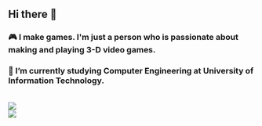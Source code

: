 ## Hi there 👋

### 🎮 I make games. I'm just a person who is passionate about making and playing 3-D video games.

### 🌱 I’m currently studying Computer Engineering at University of Information Technology.

<br>

<a href="https://github.com/anuraghazra/github-readme-stats">
  <img src="https://github-readme-stats.vercel.app/api?username=hohaicongthuan&show_icons=true&count_private=true&theme=algolia&bg_color=30,084d08,065e5b"/>
</a>

<br>

<a href="https://github.com/anuraghazra/github-readme-stats">
  <img src="https://github-readme-stats.vercel.app/api/top-langs/?username=hohaicongthuan&layout=compact&langs_count=10&theme=algolia&bg_color=30,084d08,065e5b"/>
</a>

<!--
**hohaicongthuan/hohaicongthuan** is a ✨ _special_ ✨ repository because its `README.md` (this file) appears on your GitHub profile.
299429
Here are some ideas to get you started:

- 🔭 I’m currently working on ...
- 🌱 I’m currently learning ...
- 👯 I’m looking to collaborate on ...
- 🤔 I’m looking for help with ...
- 💬 Ask me about ...
- 📫 How to reach me: ...
- 😄 Pronouns: ...
- ⚡ Fun fact: ...
-->
